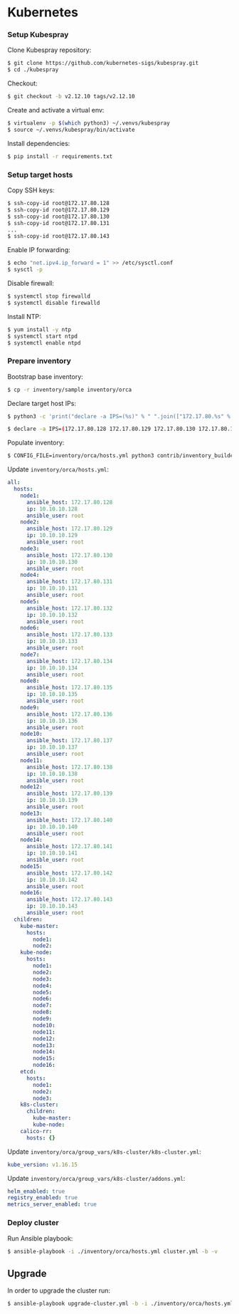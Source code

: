 # Kubernetes

### Setup Kubespray

Clone Kubespray repository:

```bash
$ git clone https://github.com/kubernetes-sigs/kubespray.git
$ cd ./kubespray
```

Checkout:

```bash
$ git checkout -b v2.12.10 tags/v2.12.10
```

Create and activate a virtual env:

```bash
$ virtualenv -p $(which python3) ~/.venvs/kubespray
$ source ~/.venvs/kubespray/bin/activate
```

Install dependencies:

```bash
$ pip install -r requirements.txt
```

### Setup target hosts

Copy SSH keys:

```bash
$ ssh-copy-id root@172.17.80.128
$ ssh-copy-id root@172.17.80.129
$ ssh-copy-id root@172.17.80.130
$ ssh-copy-id root@172.17.80.131
...
$ ssh-copy-id root@172.17.80.143
```

Enable IP forwarding:

```bash
$ echo "net.ipv4.ip_forward = 1" >> /etc/sysctl.conf
$ sysctl -p
```

Disable firewall:

```bash
$ systemctl stop firewalld
$ systemctl disable firewalld
```

Install NTP:

```bash
$ yum install -y ntp
$ systemctl start ntpd
$ systemctl enable ntpd
```

### Prepare inventory

Bootstrap base inventory:

```bash
$ cp -r inventory/sample inventory/orca
```

Declare target host IPs:

```bash
$ python3 -c 'print("declare -a IPS=(%s)" % " ".join(["172.17.80.%s" % i for i in range(128, 144)]))'
```

```bash
$ declare -a IPS=(172.17.80.128 172.17.80.129 172.17.80.130 172.17.80.131 172.17.80.132 172.17.80.133 172.17.80.134 172.17.80.135 172.17.80.136 172.17.80.137 172.17.80.138 172.17.80.139 172.17.80.140 172.17.80.141 172.17.80.142 172.17.80.143)
```

Populate inventory:

```bash
$ CONFIG_FILE=inventory/orca/hosts.yml python3 contrib/inventory_builder/inventory.py ${IPS[@]}
```

Update `inventory/orca/hosts.yml`:

```yaml
all:
  hosts:
    node1:
      ansible_host: 172.17.80.128
      ip: 10.10.10.128
      ansible_user: root
    node2:
      ansible_host: 172.17.80.129
      ip: 10.10.10.129
      ansible_user: root
    node3:
      ansible_host: 172.17.80.130
      ip: 10.10.10.130
      ansible_user: root
    node4:
      ansible_host: 172.17.80.131
      ip: 10.10.10.131
      ansible_user: root
    node5:
      ansible_host: 172.17.80.132
      ip: 10.10.10.132
      ansible_user: root
    node6:
      ansible_host: 172.17.80.133
      ip: 10.10.10.133
      ansible_user: root
    node7:
      ansible_host: 172.17.80.134
      ip: 10.10.10.134
      ansible_user: root
    node8:
      ansible_host: 172.17.80.135
      ip: 10.10.10.135
      ansible_user: root
    node9:
      ansible_host: 172.17.80.136
      ip: 10.10.10.136
      ansible_user: root
    node10:
      ansible_host: 172.17.80.137
      ip: 10.10.10.137
      ansible_user: root
    node11:
      ansible_host: 172.17.80.138
      ip: 10.10.10.138
      ansible_user: root
    node12:
      ansible_host: 172.17.80.139
      ip: 10.10.10.139
      ansible_user: root
    node13:
      ansible_host: 172.17.80.140
      ip: 10.10.10.140
      ansible_user: root
    node14:
      ansible_host: 172.17.80.141
      ip: 10.10.10.141
      ansible_user: root
    node15:
      ansible_host: 172.17.80.142
      ip: 10.10.10.142
      ansible_user: root
    node16:
      ansible_host: 172.17.80.143
      ip: 10.10.10.143
      ansible_user: root
  children:
    kube-master:
      hosts:
        node1:
        node2:
    kube-node:
      hosts:
        node1:
        node2:
        node3:
        node4:
        node5:
        node6:
        node7:
        node8:
        node9:
        node10:
        node11:
        node12:
        node13:
        node14:
        node15:
        node16:
    etcd:
      hosts:
        node1:
        node2:
        node3:
    k8s-cluster:
      children:
        kube-master:
        kube-node:
    calico-rr:
      hosts: {}

```

Update `inventory/orca/group_vars/k8s-cluster/k8s-cluster.yml`:

```yaml
kube_version: v1.16.15
```

Update `inventory/orca/group_vars/k8s-cluster/addons.yml`:

```yaml
helm_enabled: true
registry_enabled: true
metrics_server_enabled: true
```

### Deploy cluster

Run Ansible playbook:

```bash
$ ansible-playbook -i ./inventory/orca/hosts.yml cluster.yml -b -v
```

## Upgrade

In order to upgrade the cluster run:

```bash
$ ansible-playbook upgrade-cluster.yml -b -i ./inventory/orca/hosts.yml -e kube_version=v1.16.7
```
